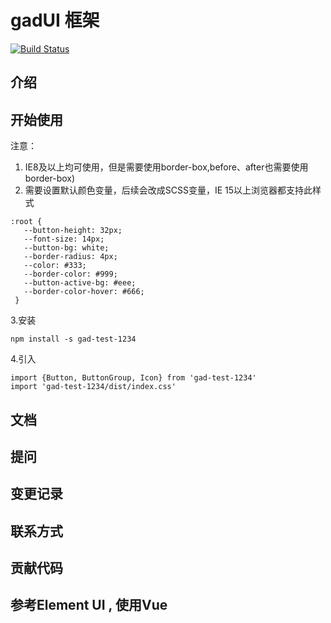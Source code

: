 # gadUI 框架
[![Build Status](https://travis-ci.org/theecn/gad.svg?branch=master)](https://travis-ci.org/theecn/gad)
## 介绍
## 开始使用
注意：
1. IE8及以上均可使用，但是需要使用border-box,before、after也需要使用border-box)
2. 需要设置默认颜色变量，后续会改成SCSS变量，IE 15以上浏览器都支持此样式
 ```        
 :root {
    --button-height: 32px;
    --font-size: 14px;
    --button-bg: white;
    --border-radius: 4px;
    --color: #333;
    --border-color: #999;
    --button-active-bg: #eee;
    --border-color-hover: #666;
  }
 ```          
3.安装
 ```
 npm install -s gad-test-1234
 ```
4.引入
```
import {Button, ButtonGroup, Icon} from 'gad-test-1234'
import 'gad-test-1234/dist/index.css'
```
## 文档
## 提问
## 变更记录
## 联系方式
## 贡献代码 
## 参考Element UI , 使用Vue
